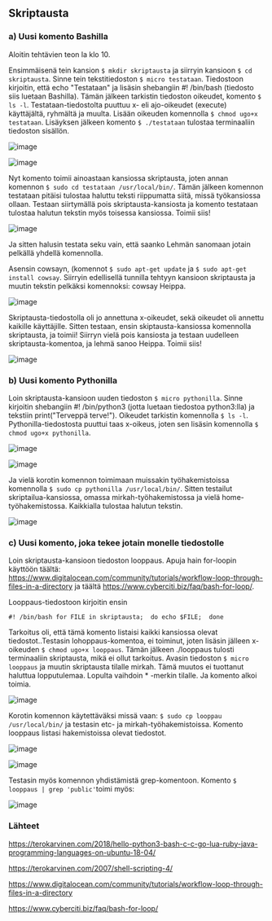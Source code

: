 ## Skriptausta

### a) Uusi komento Bashilla

Aloitin tehtävien teon la klo 10. 

Ensimmäisenä tein kansion `$ mkdir skriptausta` ja siirryin kansioon `$ cd skriptausta`. Sinne tein tekstitiedoston `$ micro testataan`. Tiedostoon kirjoitin, että echo "Testataan" ja lisäsin shebangiin #! /bin/bash (tiedosto siis luetaan Bashilla). Tämän jälkeen tarkistin tiedoston oikeudet, komento `$ ls -l`. Testataan-tiedostolta puuttuu x- eli ajo-oikeudet (execute) käyttäjältä, ryhmältä ja muulta. Lisään oikeuden komennolla `$ chmod ugo+x testataan`.  Lisäyksen jälkeen komento `$ ./testataan` tulostaa terminaaliin tiedoston sisällön. 

![image](https://user-images.githubusercontent.com/82024427/224475275-43187caa-99ba-4a42-8672-8bd2bc0c3a63.png)


![image](https://user-images.githubusercontent.com/82024427/224475215-28baa83e-a79d-4bfd-a142-3c1f643463c3.png)

Nyt komento toimii ainoastaan kansiossa skriptausta, joten annan komennon `$ sudo cd testataan /usr/local/bin/`. Tämän jälkeen komennon testataan pitäisi tulostaa haluttu teksti riippumatta siitä, missä työkansiossa ollaan. Testaan siirtymällä pois skriptausta-kansiosta ja komento testataan tulostaa halutun tekstin myös toisessa kansiossa. Toimii siis! 

![image](https://user-images.githubusercontent.com/82024427/224475713-ac0518c8-330c-45a0-84cd-21d7f854fc72.png)

Ja sitten halusin testata seku vain, että saanko Lehmän sanomaan jotain pelkällä yhdellä komennolla. 

Asensin cowsayn, (komennot `$ sudo apt-get update` ja `$ sudo apt-get install cowsay`. Siirryin edellisellä tunnilla tehtyyn kansioon skriptausta ja muutin tekstin pelkäksi komennoksi: cowsay Heippa. 

![image](https://user-images.githubusercontent.com/82024427/224475907-3aff4c44-eb5e-4e75-94ad-feef0b4b089b.png)

Skriptausta-tiedostolla oli jo annettuna x-oikeudet, sekä oikeudet oli annettu kaikille käyttäjille. Sitten testaan, ensin skiptausta-kansiossa komennolla skriptausta, ja toimii! Siirryn vielä pois kansiosta ja testaan uudelleen skriptausta-komentoa, ja lehmä sanoo Heippa. Toimii siis! 

![image](https://user-images.githubusercontent.com/82024427/224476077-2e850d0b-4f56-4d00-9578-82c006a36b00.png)

### b) Uusi komento Pythonilla

Loin skriptausta-kansioon uuden tiedoston `$ micro pythonilla`. Sinne kirjoitin shebangiin #! /bin/python3 (jotta luetaan tiedostoa python3:lla) ja tekstiin print("Terveppä terve!"). Oikeudet tarkistin komennolla `$ ls -l`. Pythonilla-tiedostosta puuttui taas x-oikeus, joten sen lisäsin komennolla `$ chmod ugo+x pythonilla`. 

![image](https://user-images.githubusercontent.com/82024427/224476843-4eadbb3b-6aa6-4380-8617-04a79c349a5e.png)

![image](https://user-images.githubusercontent.com/82024427/224476875-7e8254f9-553f-496b-906f-8683ef4e0a6c.png)

Ja vielä korotin komennon toimimaan muissakin työhakemistoissa komennolla `$ sudo cp pythonilla /usr/local/bin/`. Sitten testailut skriptailua-kansiossa, omassa mirkah-työhakemistossa ja vielä home-työhakemistossa. Kaikkialla tulostaa halutun tekstin. 

![image](https://user-images.githubusercontent.com/82024427/224477194-969e1a68-218f-45fa-83ab-22a758296d8e.png)

### c) Uusi komento, joka tekee jotain monelle tiedostolle

Loin skriptausta-kansioon tiedoston looppaus. Apuja hain for-loopin käyttöön täältä: https://www.digitalocean.com/community/tutorials/workflow-loop-through-files-in-a-directory ja täältä https://www.cyberciti.biz/faq/bash-for-loop/. 

Looppaus-tiedostoon kirjoitin ensin

`#! /bin/bash
for FILE in skriptausta; 
do echo $FILE; 
done`

Tarkoitus oli, että tämä komento listaisi kaikki kansiossa olevat tiedostot..Testasin lohoppaus-komentoa, ei toiminut, joten lisäsin jälleen x-oikeuden `$ chmod ugo+x looppaus`. Tämän jälkeen ./looppaus tulosti terminaaliin skriptausta, mikä ei ollut tarkoitus. Avasin tiedoston `$ micro looppaus` ja muutin skriptausta tilalle mirkah. Tämä muutos ei tuottanut haluttua lopputulemaa. Lopulta vaihdoin * -merkin tilalle. Ja komento alkoi toimia. 

![image](https://user-images.githubusercontent.com/82024427/224479041-4709e8dd-8cff-4109-859d-f034439c2dd7.png)

Korotin komennon käytettäväksi missä vaan: `$ sudo cp looppau /usr/local/bin/` ja testasin etc- ja mirkah-työhakemistoissa. Komento looppaus listasi hakemistoissa olevat tiedostot. 

![image](https://user-images.githubusercontent.com/82024427/224479097-8121a458-3b42-4585-8401-ce78ccbeed28.png)

![image](https://user-images.githubusercontent.com/82024427/224479177-b8958693-d9a9-4bf7-bef9-beb67e6595b0.png)

Testasin myös komennon yhdistämistä grep-komentoon. Komento `$ looppaus | grep 'public'`toimi myös:

![image](https://user-images.githubusercontent.com/82024427/224479207-a7b61aba-d785-481d-b657-a6be1e0a4bc9.png)


### Lähteet

https://terokarvinen.com/2018/hello-python3-bash-c-c-go-lua-ruby-java-programming-languages-on-ubuntu-18-04/

https://terokarvinen.com/2007/shell-scripting-4/

https://www.digitalocean.com/community/tutorials/workflow-loop-through-files-in-a-directory

https://www.cyberciti.biz/faq/bash-for-loop/



